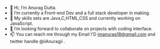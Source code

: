 - 👋 Hi, I’m Anurag Dutta.
- 👀 I’m currently a Front-end Dev and a full stack developer in making.
- 🌱 My skills sets are Java,C,HTML,CSS and currently working on JavaScript.
- 💞️ I’m looking forward to collaborate on projects with coding interface.
- 📫 You can reach me through my Email I'D imanurag18@gmail.com and twitter handle @iiAnuragii .
